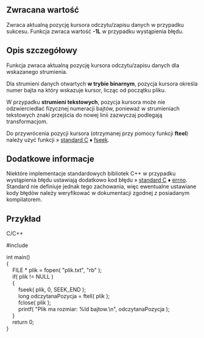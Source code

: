 ## Zwracana wartość

Zwraca aktualną pozycję kursora odczytu/zapisu danych w przypadku sukcesu. Funkcja zwraca wartość **-1L** w przypadku wystąpienia błędu.  

## Opis szczegółowy

Funkcja zwraca aktualną pozycję kursora odczytu/zapisu danych dla wskazanego strumienia.  
  
Dla strumieni danych otwartych **w trybie binarnym**, pozycja kursora określa numer bajta na który wskazuje kursor, licząc od początku pliku.  
  
W przypadku **strumieni tekstowych**, pozycja kursora może nie odzwierciedlać fizycznej numeracji bajtów, ponieważ w strumieniach tekstowych znaki przejścia do nowej linii zazwyczaj podlegają transformacjom.  
  
Do przywrócenia pozycji kursora (otrzymanej przy pomocy funkcji **fteel**) należy użyć funkcji » [standard C](https://cpp0x.pl/dokumentacja/?nro=1) ♦ [fseek](https://cpp0x.pl/dokumentacja/?nro=344 "fseek (funkcja)").  

## Dodatkowe informacje

Niektóre implementacje standardowych bibliotek C++ w przypadku wystąpienia błędu ustawiają dodatkowo kod błędu » [standard C](https://cpp0x.pl/dokumentacja/?nro=1) ♦ [errno](https://cpp0x.pl/dokumentacja/?nro=343 "errno (makro)"). Standard nie definiuje jednak tego zachowania, więc ewentualne ustawiane kody błędów należy weryfikować w dokumentacji zgodnej z posiadanym kompilatorem.  

## Przykład

C/C++

#include <cstdio>  
  
int main()  
{  
    FILE * plik = fopen( "plik.txt", "rb" );  
    if( plik != NULL )  
    {  
        fseek( plik, 0, SEEK_END );  
        long odczytanaPozycja = ftell( plik );  
        fclose( plik );  
        printf( "Plik ma rozmiar: %ld bajtow.\n", odczytanaPozycja );  
    }  
    return 0;  
}